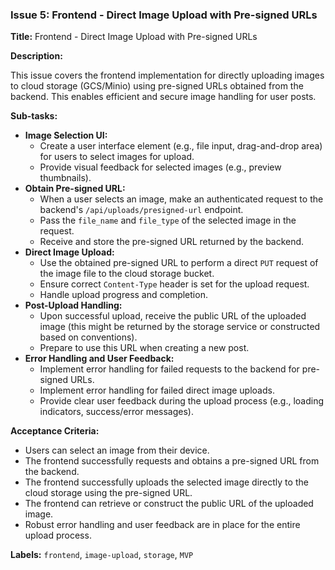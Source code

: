 ### Issue 5: Frontend - Direct Image Upload with Pre-signed URLs

**Title:** Frontend - Direct Image Upload with Pre-signed URLs

**Description:**

This issue covers the frontend implementation for directly uploading images to cloud storage (GCS/Minio) using pre-signed URLs obtained from the backend. This enables efficient and secure image handling for user posts.

**Sub-tasks:**

- **Image Selection UI:**
  - Create a user interface element (e.g., file input, drag-and-drop area) for users to select images for upload.
  - Provide visual feedback for selected images (e.g., preview thumbnails).
- **Obtain Pre-signed URL:**
  - When a user selects an image, make an authenticated request to the backend's `/api/uploads/presigned-url` endpoint.
  - Pass the `file_name` and `file_type` of the selected image in the request.
  - Receive and store the pre-signed URL returned by the backend.
- **Direct Image Upload:**
  - Use the obtained pre-signed URL to perform a direct `PUT` request of the image file to the cloud storage bucket.
  - Ensure correct `Content-Type` header is set for the upload request.
  - Handle upload progress and completion.
- **Post-Upload Handling:**
  - Upon successful upload, receive the public URL of the uploaded image (this might be returned by the storage service or constructed based on conventions).
  - Prepare to use this URL when creating a new post.
- **Error Handling and User Feedback:**
  - Implement error handling for failed requests to the backend for pre-signed URLs.
  - Implement error handling for failed direct image uploads.
  - Provide clear user feedback during the upload process (e.g., loading indicators, success/error messages).

**Acceptance Criteria:**

- Users can select an image from their device.
- The frontend successfully requests and obtains a pre-signed URL from the backend.
- The frontend successfully uploads the selected image directly to the cloud storage using the pre-signed URL.
- The frontend can retrieve or construct the public URL of the uploaded image.
- Robust error handling and user feedback are in place for the entire upload process.

**Labels:** `frontend`, `image-upload`, `storage`, `MVP`


